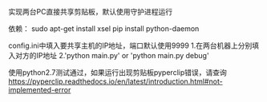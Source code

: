 实现两台PC直接共享剪贴板，默认使用守护进程运行

依赖：
sudo apt-get install xsel 
pip install python-daemon

config.ini中填入要共享主机的IP地址，端口默认使用9999
1.在两台机器上分别填入对方的IP地址
2.'python main.py' or 'python main.py debug'

使用python2.7测试通过，如果运行出现剪贴板pyperclip错误，请查询
https://pyperclip.readthedocs.io/en/latest/introduction.html#not-implemented-error

